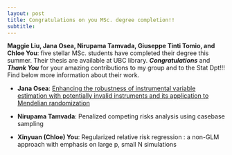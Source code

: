 ```yaml
---
layout: post
title: Congratulations on you MSc. degree completion!!
subtitle: 
---
```


**Maggie Liu, Jana Osea, Nirupama Tamvada, Giuseppe Tinti Tomio, and Chloe You**: five stellar MSc. students have completed their degree this summer. Their thesis are available at UBC library. ***Congratulations*** and ***Thank You*** for your amazing contributions to my group and to the Stat Dpt!!! Find below more information about their work.

- **Jana Osea**: [Enhancing the robustness of instrumental variable estimation with potentially invalid instruments and its application to Mendelian randomization](https://open.library.ubc.ca/soa/cIRcle/collections/ubctheses/24/items/1.0435267?o=1)

- **Nirupama Tamvada**: Penalized competing risks analysis using casebase sampling

- **Xinyuan (Chloe) You**: Regularized relative risk regression : a non-GLM approach with emphasis on large p, small N simulations

